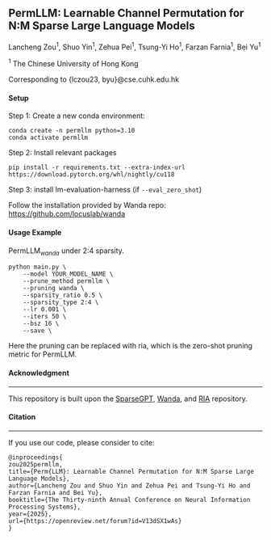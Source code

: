 ## PermLLM: Learnable Channel Permutation for N:M Sparse Large Language Models


Lancheng Zou<sup>1</sup>, Shuo Yin<sup>1</sup>, Zehua Pei<sup>1</sup>, Tsung-Yi Ho<sup>1</sup>, Farzan Farnia<sup>1</sup>, Bei Yu<sup>1</sup>

<sup>1</sup> The Chinese University of Hong Kong 
 

Corresponding to {lczou23, byu}@cse.cuhk.edu.hk



#### Setup

Step 1: Create a new conda environment:

```
conda create -n permllm python=3.10
conda activate permllm
```



Step 2: Install relevant packages

```
pip install -r requirements.txt --extra-index-url https://download.pytorch.org/whl/nightly/cu118

```



Step 3: install lm-evaluation-harness (if `--eval_zero_shot`)

Follow the installation provided by Wanda repo: https://github.com/locuslab/wanda


#### Usage Example

$\text{PermLLM}_{wanda}$ under 2:4 sparsity.

```
python main.py \
	--model YOUR_MODEL_NAME \
	--prune_method permllm \
	--pruning wanda \
	--sparsity_ratio 0.5 \
	--sparsity_type 2:4 \
	--lr 0.001 \
	--iters 50 \
	--bsz 16 \
	--save \
```

Here the pruning can be replaced with ria, which is the zero-shot pruning metric for PermLLM.



#### Acknowledgment

---

This repository is built upon the [SparseGPT](https://github.com/IST-DASLab/sparsegpt), [Wanda](https://github.com/locuslab/wanda), and [RIA](https://github.com/biomedical-cybernetics/Relative-importance-and-activation-pruning) repository.



#### Citation

----

If you use our code, please consider to cite:

```
@inproceedings{
zou2025permllm,
title={Perm{LLM}: Learnable Channel Permutation for N:M Sparse Large Language Models},
author={Lancheng Zou and Shuo Yin and Zehua Pei and Tsung-Yi Ho and Farzan Farnia and Bei Yu},
booktitle={The Thirty-ninth Annual Conference on Neural Information Processing Systems},
year={2025},
url={https://openreview.net/forum?id=V13dSX1wAs}
}
```
